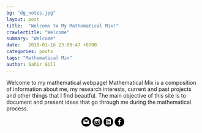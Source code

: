 ```yaml
---
bg: "dg_notes.jpg"
layout: post
title:  "Welcome to My Mathematical Mix!"
crawlertitle: "Welcome"
summary: "Welcome"
date:   2018-01-16 23:09:47 +0700
categories: posts
tags: "Mathematical Mix"
author: Sahir Gill
---
```


Welcome to my mathematical webpage! Mathematical Mix is a composition of information about me, my research interests, current and past projects and other things that I find beautful. The main objective of this site is to document and present ideas that go through me during the mathematical process. 



<div align="center">
    <a id="social-links" target="_blank" href="mailto:sahirgill8@gmail.com"><img src="/mail.png" width="auto" title="email" alt="My Email"></a>
    <a id="social-links" target="_blank" href="https://www.instagram.com/sahir8gill/"><img src="/insta.png" width="auto" title="Instagram" alt="My Instagram"></a>
    <a id="social-links" target="_blank" href="https://www.linkedin.com/in/sahir8gill"><img src="/linkin.png" width="auto" title="LinkedIn" alt="My LinkedIn"></a>
    <a id="social-links" target="_blank" href="https://www.facebook.com/sahir.gill.35"><img src="/fb.png" width="auto" title="Facebook" alt="My Facebook"></a>
</div>